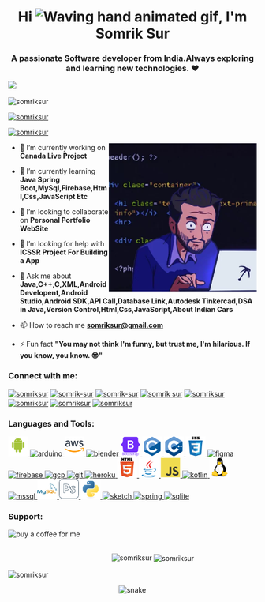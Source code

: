 <h1 align="center">Hi <img src="https://raw.githubusercontent.com/nixin72/nixin72/master/wave.gif"
         alt="Waving hand animated gif"
         height="85"
         width="85" />, I'm Somrik Sur</h1>
<h3 align="center">A passionate Software developer from India.Always exploring and learning new technologies. ❤️</h3>

<img src="https://res.cloudinary.com/dix7cioaw/image/upload/v1727244406/newgithub_ruzdhn.gif" style="background-size:cover;">

<p align="left"> <img src="https://komarev.com/ghpvc/?username=somriksur&label=Profile%20views&color=0e75b6&style=flat" alt="somriksur" /> </p>

<p align="left"> <a href="https://github.com/ryo-ma/github-profile-trophy"><img src="https://github-profile-trophy.vercel.app/?username=somriksur" alt="somriksur" /></a> </p>

<p align="left"> <a href="https://twitter.com/somriksur" target="blank"><img src="https://img.shields.io/twitter/follow/somriksur?logo=twitter&style=for-the-badge" alt="somriksur" /></a> </p>
<img src="CoddingGif.webp" alt="MasterHead" height="300" width="300" align="right">


- 🔭 I’m currently working on **Canada Live Project**

- 🌱 I’m currently learning **Java Spring Boot,MySql,Firebase,Html,Css,JavaScript Etc**

- 👯 I’m looking to collaborate on **Personal Portfolio WebSite**

- 🤝 I’m looking for help with **ICSSR Project For Building a App**

- 💬 Ask me about **Java,C++,C,XML,Android Developent,Android Studio,Android SDK,API Call,Database Link,Autodesk Tinkercad,DSA in Java,Version Control,Html,Css,JavaScript,About Indian Cars**

- 📫 How to reach me **somriksur@gmail.com**

- ⚡ Fun fact **"You may not think I'm funny, but trust me, I'm hilarious. If you know, you know. 😎"**



<h3 align="left">Connect with me:</h3>
<p align="left">
<a href="https://twitter.com/somriksur" target="blank"><img align="center" src="https://raw.githubusercontent.com/rahuldkjain/github-profile-readme-generator/master/src/images/icons/Social/twitter.svg" alt="somriksur" height="30" width="40" /></a>
<a href="https://linkedin.com/in/somrik-sur" target="blank"><img align="center" src="https://raw.githubusercontent.com/rahuldkjain/github-profile-readme-generator/master/src/images/icons/Social/linked-in-alt.svg" alt="somrik-sur" height="30" width="40" /></a>
<a href="https://stackoverflow.com/users/somrik-sur" target="blank"><img align="center" src="https://raw.githubusercontent.com/rahuldkjain/github-profile-readme-generator/master/src/images/icons/Social/stack-overflow.svg" alt="somrik-sur" height="30" width="40" /></a>
<a href="https://fb.com/somrik sur" target="blank"><img align="center" src="https://raw.githubusercontent.com/rahuldkjain/github-profile-readme-generator/master/src/images/icons/Social/facebook.svg" alt="somrik sur" height="30" width="40" /></a>
<a href="https://instagram.com/somriksur" target="blank"><img align="center" src="https://raw.githubusercontent.com/rahuldkjain/github-profile-readme-generator/master/src/images/icons/Social/instagram.svg" alt="somriksur" height="30" width="40" /></a>
<a href="https://www.codechef.com/users/somriksur" target="blank"><img align="center" src="https://cdn.jsdelivr.net/npm/simple-icons@3.1.0/icons/codechef.svg" alt="somriksur" height="30" width="40" /></a>
<a href="https://www.hackerrank.com/somriksur" target="blank"><img align="center" src="https://raw.githubusercontent.com/rahuldkjain/github-profile-readme-generator/master/src/images/icons/Social/hackerrank.svg" alt="somriksur" height="30" width="40" /></a>
<a href="https://www.leetcode.com/somriksur" target="blank"><img align="center" src="https://raw.githubusercontent.com/rahuldkjain/github-profile-readme-generator/master/src/images/icons/Social/leet-code.svg" alt="somriksur" height="30" width="40" /></a>
</p>

<h3 align="left">Languages and Tools:</h3>
<p align="left"> <a href="https://developer.android.com" target="_blank" rel="noreferrer"> <img src="https://raw.githubusercontent.com/devicons/devicon/master/icons/android/android-original-wordmark.svg" alt="android" width="40" height="40"/> </a> <a href="https://www.arduino.cc/" target="_blank" rel="noreferrer"> <img src="https://cdn.worldvectorlogo.com/logos/arduino-1.svg" alt="arduino" width="40" height="40"/> </a> <a href="https://aws.amazon.com" target="_blank" rel="noreferrer"> <img src="https://raw.githubusercontent.com/devicons/devicon/master/icons/amazonwebservices/amazonwebservices-original-wordmark.svg" alt="aws" width="40" height="40"/> </a> <a href="https://www.blender.org/" target="_blank" rel="noreferrer"> <img src="https://download.blender.org/branding/community/blender_community_badge_white.svg" alt="blender" width="40" height="40"/> </a> <a href="https://getbootstrap.com" target="_blank" rel="noreferrer"> <img src="https://raw.githubusercontent.com/devicons/devicon/master/icons/bootstrap/bootstrap-plain-wordmark.svg" alt="bootstrap" width="40" height="40"/> </a> <a href="https://www.cprogramming.com/" target="_blank" rel="noreferrer"> <img src="https://raw.githubusercontent.com/devicons/devicon/master/icons/c/c-original.svg" alt="c" width="40" height="40"/> </a> <a href="https://www.w3schools.com/cpp/" target="_blank" rel="noreferrer"> <img src="https://raw.githubusercontent.com/devicons/devicon/master/icons/cplusplus/cplusplus-original.svg" alt="cplusplus" width="40" height="40"/> </a> <a href="https://www.w3schools.com/css/" target="_blank" rel="noreferrer"> <img src="https://raw.githubusercontent.com/devicons/devicon/master/icons/css3/css3-original-wordmark.svg" alt="css3" width="40" height="40"/> </a> <a href="https://www.figma.com/" target="_blank" rel="noreferrer"> <img src="https://www.vectorlogo.zone/logos/figma/figma-icon.svg" alt="figma" width="40" height="40"/> </a> <a href="https://firebase.google.com/" target="_blank" rel="noreferrer"> <img src="https://www.vectorlogo.zone/logos/firebase/firebase-icon.svg" alt="firebase" width="40" height="40"/> </a> <a href="https://cloud.google.com" target="_blank" rel="noreferrer"> <img src="https://www.vectorlogo.zone/logos/google_cloud/google_cloud-icon.svg" alt="gcp" width="40" height="40"/> </a> <a href="https://git-scm.com/" target="_blank" rel="noreferrer"> <img src="https://www.vectorlogo.zone/logos/git-scm/git-scm-icon.svg" alt="git" width="40" height="40"/> </a> <a href="https://heroku.com" target="_blank" rel="noreferrer"> <img src="https://www.vectorlogo.zone/logos/heroku/heroku-icon.svg" alt="heroku" width="40" height="40"/> </a> <a href="https://www.w3.org/html/" target="_blank" rel="noreferrer"> <img src="https://raw.githubusercontent.com/devicons/devicon/master/icons/html5/html5-original-wordmark.svg" alt="html5" width="40" height="40"/> </a> <a href="https://www.java.com" target="_blank" rel="noreferrer"> <img src="https://raw.githubusercontent.com/devicons/devicon/master/icons/java/java-original.svg" alt="java" width="40" height="40"/> </a> <a href="https://developer.mozilla.org/en-US/docs/Web/JavaScript" target="_blank" rel="noreferrer"> <img src="https://raw.githubusercontent.com/devicons/devicon/master/icons/javascript/javascript-original.svg" alt="javascript" width="40" height="40"/> </a> <a href="https://kotlinlang.org" target="_blank" rel="noreferrer"> <img src="https://www.vectorlogo.zone/logos/kotlinlang/kotlinlang-icon.svg" alt="kotlin" width="40" height="40"/> </a> <a href="https://www.linux.org/" target="_blank" rel="noreferrer"> <img src="https://raw.githubusercontent.com/devicons/devicon/master/icons/linux/linux-original.svg" alt="linux" width="40" height="40"/> </a> <a href="https://www.microsoft.com/en-us/sql-server" target="_blank" rel="noreferrer"> <img src="https://www.svgrepo.com/show/303229/microsoft-sql-server-logo.svg" alt="mssql" width="40" height="40"/> </a> <a href="https://www.mysql.com/" target="_blank" rel="noreferrer"> <img src="https://raw.githubusercontent.com/devicons/devicon/master/icons/mysql/mysql-original-wordmark.svg" alt="mysql" width="40" height="40"/> </a> <a href="https://www.photoshop.com/en" target="_blank" rel="noreferrer"> <img src="https://raw.githubusercontent.com/devicons/devicon/master/icons/photoshop/photoshop-line.svg" alt="photoshop" width="40" height="40"/> </a> <a href="https://www.python.org" target="_blank" rel="noreferrer"> <img src="https://raw.githubusercontent.com/devicons/devicon/master/icons/python/python-original.svg" alt="python" width="40" height="40"/> </a> <a href="https://www.sketch.com/" target="_blank" rel="noreferrer"> <img src="https://www.vectorlogo.zone/logos/sketchapp/sketchapp-icon.svg" alt="sketch" width="40" height="40"/> </a> <a href="https://spring.io/" target="_blank" rel="noreferrer"> <img src="https://www.vectorlogo.zone/logos/springio/springio-icon.svg" alt="spring" width="40" height="40"/> </a> <a href="https://www.sqlite.org/" target="_blank" rel="noreferrer"> <img src="https://www.vectorlogo.zone/logos/sqlite/sqlite-icon.svg" alt="sqlite" width="40" height="40"/> </a> </p>



<h3 align="left">Support:</h3>
<p><a href="https://ko-fi.com/buy a coffee for me"> <img align="left" src="https://cdn.ko-fi.com/cdn/kofi3.png?v=3" height="50" width="210" alt="buy a coffee for me" /></a></p><br><br>

<p><img align="left" src="https://github-readme-stats.vercel.app/api/top-langs?username=somriksur&show_icons=true&locale=en&layout=compact" alt="somriksur" /></p>

<p>&nbsp;<img align="center" src="https://github-readme-stats.vercel.app/api?username=somriksur&show_icons=true&locale=en" alt="somriksur" /></p>

<p><img align="center" src="https://github-readme-streak-stats.herokuapp.com/?user=somriksur&" alt="somriksur" /></p>



<p align="center">
  <img src="https://github.com/Sakshamlamba109/Sakshamlamba109/raw/output/github-contribution-grid-snake.svg"
alt="snake"></center>
</p
